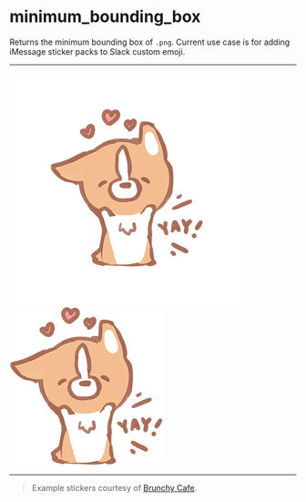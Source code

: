 # minimum_bounding_box
Returns the minimum bounding box of `.png`. Current use case is for adding iMessage sticker packs to Slack custom emoji.

---

![Uncropped sticker](originals/yay-waffle-the-corgi.png)
![Cropped sticker with no margin, allowing the sticker to appear larger as a Slack custom emoji.](cropped/yay-waffle-the-corgi.png)

---

> Example stickers courtesy of [Brunchy Cafe](https://brunchycafe.com).
